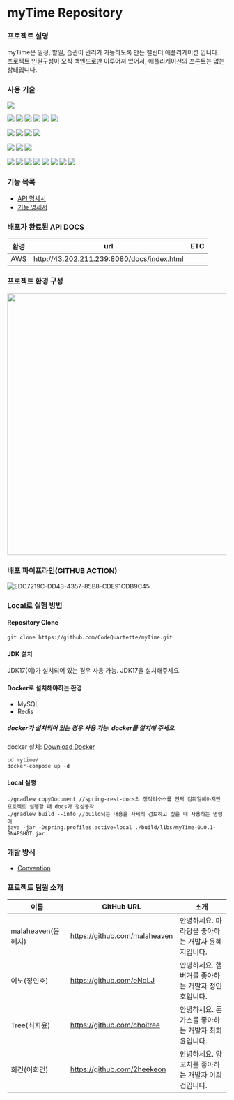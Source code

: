 # myTime Repository

### 프로젝트 설명
myTime은 일정, 할일, 습관이 관리가 가능하도록 만든 캘린더 애플리케이션 입니다.   
프로젝트 인원구성이 오직 백엔드로만 이루어져 있어서, 애플리케이션의 프론트는 없는 상태입니다.

### 사용 기술
<img src="https://img.shields.io/badge/Java-007396?style=for-the-badge&logo=Java&logoColor=white">

<img src="https://img.shields.io/badge/MySQL-4479A1?style=for-the-badge&logo=MySQL&logoColor=white"> <img src="https://img.shields.io/badge/Redis-DC382D?style=for-the-badge&logo=Redis&logoColor=white"> <img src="https://img.shields.io/badge/h2-6DB33F?style=for-the-badge&logo=h2&logoColor=white"> <img src="https://img.shields.io/badge/JPA-FF6600?style=for-the-badge&logo=JPA&logoColor=white"> <img src="https://img.shields.io/badge/QueryDSL-FF6600?style=for-the-badge&logo=QueryDSL&logoColor=white"> <img src="https://img.shields.io/badge/Spring Data JDBC-FF6600?style=for-the-badge&logo=Spring Data JDBC&logoColor=white">

<img src="https://img.shields.io/badge/Spring Boot-6DB33F?style=for-the-badge&logo=Spring Boot&logoColor=white"> <img src="https://img.shields.io/badge/Spring Security-6DB33F?style=for-the-badge&logo=Spring Security&logoColor=white"> <img src="https://img.shields.io/badge/Spring RestDocs-6DB33F?style=for-the-badge&logo=Spring RestDocs&logoColor=white"> <img src="https://img.shields.io/badge/Spring AOP-6DB33F?style=for-the-badge&logo=Spring AOP&logoColor=white">

<img src="https://img.shields.io/badge/JWT-000000?style=for-the-badge&logo=JWT&logoColor=white"> <img src="https://img.shields.io/badge/intellijidea-000000?style=for-the-badge&logo=intellijidea&logoColor=white"> <img src="https://img.shields.io/badge/Docker-2496ED?style=for-the-badge&logo=Docker&logoColor=white"> 

<img src="https://img.shields.io/badge/amazon aws-232F3E?style=for-the-badge&logo=amazonaws&logoColor=white"> <img src="https://img.shields.io/badge/amazon ec2-FF9900?style=for-the-badge&logo=amazonec2&logoColor=white"> <img src="https://img.shields.io/badge/amazon rds-527FFF?style=for-the-badge&logo=amazonrds&logoColor=white"> <img src="https://img.shields.io/badge/amazon s3-569A31?style=for-the-badge&logo=amazons3&logoColor=white"> <img src="https://img.shields.io/badge/amazon Elasticache-232F3E?style=for-the-badge&logo=amazonelasticache&logoColor=white"> <img src="https://img.shields.io/badge/amazon IAM-FF9900?style=for-the-badge&logo=amazoniam&logoColor=white"> <img src="https://img.shields.io/badge/amazon vpc-DC382D?style=for-the-badge&logo=amazonvpc&logoColor=white"> <img src="https://img.shields.io/badge/amazon codedeploy-000000?style=for-the-badge&logo=amazoncodedeploy&logoColor=white"> 

### 기능 목록
- [API 명세서](https://github.com/CodeQuartette/myTime/wiki/API)
- [기능 명세서](https://github.com/CodeQuartette/myTime/wiki/%EA%B8%B0%EB%8A%A5-%EB%AA%85%EC%84%B8)

### 배포가 완료된 API DOCS 
|환경|url|ETC|
|---|----|---|
|AWS|http://43.202.211.239:8080/docs/index.html||

### 프로젝트 환경 구성
<img src="https://github.com/CodeQuartette/myTime/assets/63284310/9d8756b0-0aa8-4053-ba04-b5f98aeb8277" width="800" height="600">


### 배포 파이프라인(GITHUB ACTION)
![EDC7219C-DD43-4357-85B8-CDE91CDB9C45](https://github.com/CodeQuartette/myTime/assets/63284310/7caa85a9-0be4-4fce-bc3c-b8063209a1fe)


### Local로 실행 방법
#### Repository Clone
```
git clone https://github.com/CodeQuartette/myTime.git
```

#### JDK 설치
JDK17(이)가 설치되어 있는 경우 사용 가능. JDK17을 설치해주세요.

#### Docker로 설치해야하는 환경
- MySQL
- Redis

##### docker가 설치되어 있는 경우 사용 가능. docker를 설치해 주세요.

docker 설치: [Download Docker](https://www.docker.com/products/docker-desktop/)

```
cd mytime/
docker-compose up -d
```

#### Local 실행
```
./gradlew copyDocument //spring-rest-docs의 정적리소스를 먼저 컴파일해야지만 프로젝트 실행할 때 docs가 정상동작
./gradlew build --info //build되는 내용을 자세히 검토하고 싶을 때 사용하는 명령어
java -jar -Dspring.profiles.active=local ./build/libs/myTime-0.0.1-SNAPSHOT.jar
```

### 개발 방식
- [Convention](https://github.com/CodeQuartette/myTime/wiki/Convention)

### 프로젝트 팀원 소개
|이름|GitHub URL|소개|
|---|----------|---|
|malaheaven(윤혜지)|https://github.com/malaheaven| 안녕하세요. 마라탕을 좋아하는 개발자 윤혜지입니다.|
|이노(정인호)|https://github.com/eNoLJ| 안녕하세요. 햄버거를 좋아하는 개발자 정인호입니다.| 
|Tree(최희윤)|https://github.com/choitree| 안녕하세요. 돈가스를 좋아하는 개발자 최희윤입니다.|
|희건(이희건)|https://github.com/2heekeon|안녕하세요. 양꼬치를 좋아하는 개발자 이희건입니다.|








